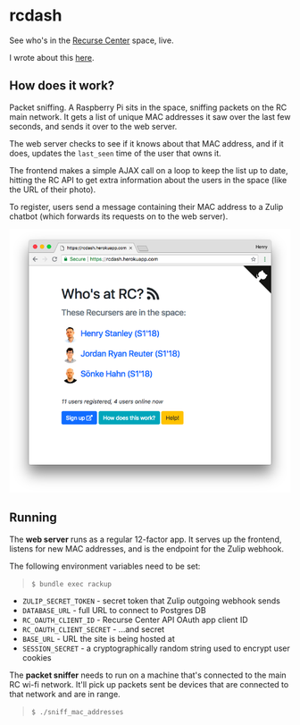 # rcdash

See who's in the [Recurse Center](https://recurse.com) space, live.

I wrote about this [here](https://recurse.henrystanley.com/post/physical-presence-tracking-mac-addresses/).

## How does it work?

Packet sniffing. A Raspberry Pi sits in the space, sniffing packets on the RC main network. It gets a list of unique MAC addresses it saw over the last few seconds, and sends it over to the web server.

The web server checks to see if it knows about that MAC address, and if it does, updates the `last_seen` time of the user that owns it.

The frontend makes a simple AJAX call on a loop to keep the list up to date, hitting the RC API to get extra information about the users in the space (like the URL of their photo).

To register, users send a message containing their MAC address to a Zulip chatbot (which forwards its requests on to the web server).

![](screenshots/main.png)

## Running

The **web server** runs as a regular 12-factor app. It serves up the frontend, listens for new MAC addresses, and is the endpoint for the Zulip webhook.

The following environment variables need to be set:

> `$ bundle exec rackup`

* `ZULIP_SECRET_TOKEN` - secret token that Zulip outgoing webhook sends
* `DATABASE_URL` - full URL to connect to Postgres DB
* `RC_OAUTH_CLIENT_ID` - Recurse Center API OAuth app client ID
* `RC_OAUTH_CLIENT_SECRET` - ...and secret
* `BASE_URL` - URL the site is being hosted at
* `SESSION_SECRET` - a cryptographically random string used to encrypt user cookies

The **packet sniffer** needs to run on a machine that's connected to the main RC wi-fi network. It'll pick up packets sent be devices that are connected to that network and are in range.

> `$ ./sniff_mac_addresses`
